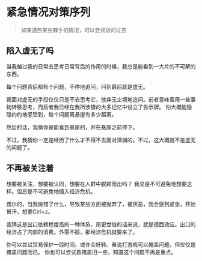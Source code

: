 # 紧急情况对策序列

> 如果遇到某些棘手的情况，可以尝试访问过去

## 陷入虚无了吗

当我越过我的日常去思考日常背后的作用的时候，我总是能看到一大片的不可解的东西。

每个问题背后都有个问题，不停地追问，问到最后就是虚无。

我面对虚无的手段仅仅只是不去思考它，放弃无止境地追问。前者意味着用一些事物转移思考，而后者我已经在我所涉猎的大多记忆中设立了告示牌。 你大概能隐隐约约地感受到，每个问题离悬崖有多少距离。

然后的话，我猜你是能看到悬崖的，并在悬崖之前停下。 

不过，我猜你一定是经历了什么才不得不去面对深渊的。不过，这大概就不是虚无的问题了。

## 不再被关注着

想要被关注，想要被认同，想要在人群中脱颖而出吗？ 我总是不可避免地想要这样。但总是不可避免地摄入经济危机。

偶尔的，当我做错了什么，导致某些方面被抛弃了，被厌恶，我会感到紧张，开始冒汗，想要Ctrl+z。

我猜这是出口依赖程度高的一种体系，用更世俗的话来说，就是德西效应。出口的经济占了内部的消费。外需不振，那经济危机就要来了。

你可以尝试贸易保护一段时间，或许会好转。虽说打游戏可以掩盖问题，但仅仅是掩盖问题而已。 你也可以尝试着掩盖旧一些，知道这个问题不再是重点。

## 








